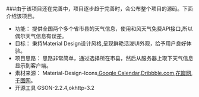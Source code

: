 ###由于该项目还在完善中，项目逐步趋于完善时，会公布整个项目的源码。下面介绍该项目。
* 功能：
        提供全国两个多个省市县的天气信息，使用和风天气免费API接口,所以偶尔天气信息有误差。
* 目标：
   秉持Material Design设计风格,呈现鲜艳活泼UI外观，给予用户良好体验。
* 项目思路：
    思路非常简单，通过选择所在市县，然后从服务器上取下天气信息显示到客户端。
* 素材来源：
Material-Design-Icons,[Google Calendar](http://www.google.com/calendar/about/),[Dribbble.com](https://Dribble.com),[花瓣网](http://huaban.com/),[千图网](http://www.58pic.com/)。
* 开源工具
GSON-2.2.4,okhttp-3.2
